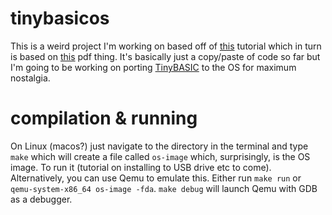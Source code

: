 # tinybasicos
This is a weird project I'm working on based off of [this](https://github.com/cfenollosa/os-tutorial) tutorial which in turn is based on [this](https://www.cs.bham.ac.uk/~exr/lectures/opsys/10_11/lectures/os-dev.pdf) pdf thing. It's basically just a copy/paste of code so far but I'm going to be working on porting [TinyBASIC](https://github.com/BleuLlama/TinyBasicPlus) to the OS for maximum nostalgia.
# compilation & running
On Linux (macos?) just navigate to the directory in the terminal and type `make` which will create a file called `os-image` which, surprisingly, is the OS image. To run it (tutorial on installing to USB drive etc to come). 
Alternatively, you can use Qemu to emulate this. Either run `make run` or `qemu-system-x86_64 os-image -fda`. 
`make debug` will launch Qemu with GDB as a debugger.
